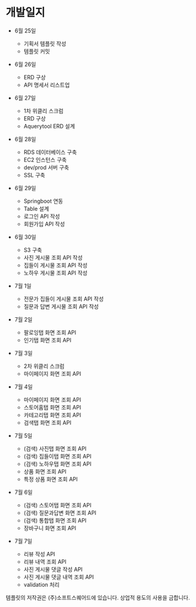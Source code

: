 # 개발일지
- 6월 25일
  - 기획서 템플릿 작성
  - 템플릿 커밋

- 6월 26일
  - ERD 구상
  - API 명세서 리스트업

- 6월 27일
  - 1차 위클리 스크럼
  - ERD 구상
  - Aquerytool ERD 설계

- 6월 28일
  - RDS 데이터베이스 구축
  - EC2 인스턴스 구축
  - dev/prod 서버 구축
  - SSL 구축
  
- 6월 29일
  - Springboot 연동
  - Table 설계
  - 로그인 API 작성
  - 회원가입 API 작성
  
- 6월 30일
  - S3 구축
  - 사진 게시물 조회 API 작성
  - 집들이 게시물 조회 API 작성
  - 노하우 게시물 조회 API 작성

- 7월 1일
  - 전문가 집들이 게시물 조회 API 작성
  - 질문과 답변 게시물 조회 API 작성
  
- 7월 2일
  - 팔로잉탭 화면 조회 API
  - 인기탭 화면 조회 API

- 7월 3일
  - 2차 위클리 스크럼
  - 마이페이지 화면 조회 API

- 7월 4일
  - 마이페이지 화면 조회 API
  - 스토어홈탭 화면 조회 API
  - 카테고리탭 화면 조회 API
  - 검색탭 화면 조회 API

- 7월 5일
  - (검색) 사진탭 화면 조회  API
  - (검색) 집들이탭 화면 조회 API
  - (검색) 노하우탭 화면 조회 API
  - 상품 화면 조회 API
  - 특정 상품 화면 조회 API
 
- 7월 6일
  - (검색) 스토어탭 화면 조회 API
  - (검색) 질문과답변 화면 조회 API
  - (검색) 통합탭 화면 조회 API
  - 장바구니 화면 조회 API
  
- 7월 7일
  - 리뷰 작성 API
  - 리뷰 내역 조회  API
  - 사진 게시물 댓글 작성 API
  - 사진 게시물 댓글 내역 조회 API
  - validation 처리
  
  
템플릿의 저작권은 (주)소프트스퀘어드에 있습니다. 상업적 용도의 사용을 금합니다.
